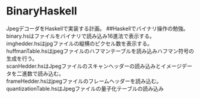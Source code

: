 # BinaryHaskell
JpegデコーダをHaskellで実装する計画。
##Haskellでバイナリ操作の勉強。
binary.hsはファイルをバイナリで読み込み16進法で表示する。  
imghedder.hsはjpgファイルの縦横のピクセル数を表示する。  
huffmanTable.hsはjpegファイルのハフマンテーブルを読み込みハフマン符号の生成を行う。  
scanHedder.hsはJpegファイルのスキャンヘッダーの読み込みとイメージデータを二進数で読み込む。  
frameHedder.hsはjpegファイルのフレームヘッダーを読み込む。  
quantizationTable.hsはJpegファイルの量子化テーブルの読み込み
